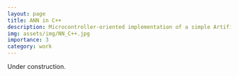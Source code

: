 ```yaml
---
layout: page
title: ANN in C++
description: Microcontroller-oriented implementation of a simple Artificial Neural Network for C++  
img: assets/img/NN_C++.jpg
importance: 3
category: work
---
```


Under construction.